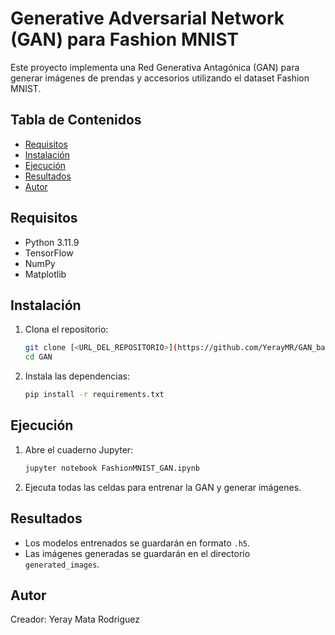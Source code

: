 # Generative Adversarial Network (GAN) para Fashion MNIST

Este proyecto implementa una Red Generativa Antagónica (GAN) para generar imágenes de prendas y accesorios utilizando el dataset Fashion MNIST.

## Tabla de Contenidos

- [Requisitos](#requisitos)
- [Instalación](#instalación)
- [Ejecución](#ejecución)
- [Resultados](#resultados)
- [Autor](#autor)

## Requisitos

- Python 3.11.9
- TensorFlow
- NumPy
- Matplotlib

## Instalación

1. Clona el repositorio:
   ```bash
   git clone [<URL_DEL_REPOSITORIO>](https://github.com/YerayMR/GAN_basic)
   cd GAN
   ```

2. Instala las dependencias:
   ```bash
   pip install -r requirements.txt
   ```

## Ejecución

1. Abre el cuaderno Jupyter:
   ```bash
   jupyter notebook FashionMNIST_GAN.ipynb
   ```

2. Ejecuta todas las celdas para entrenar la GAN y generar imágenes.

## Resultados

- Los modelos entrenados se guardarán en formato `.h5`.
- Las imágenes generadas se guardarán en el directorio `generated_images`.

## Autor

Creador: Yeray Mata Rodriguez

